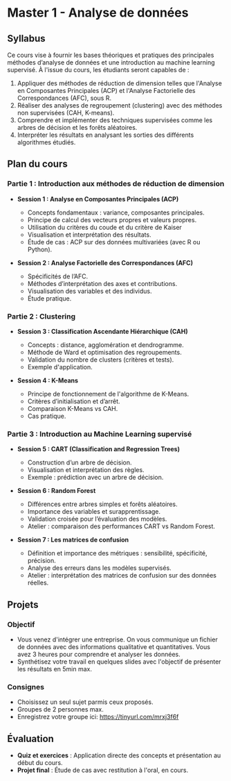 # Master 1 - Analyse de données

## Syllabus

Ce cours vise à fournir les bases théoriques et pratiques des principales méthodes d’analyse de données et une introduction au machine learning supervisé.
À l'issue du cours, les étudiants seront capables de :

1. Appliquer des méthodes de réduction de dimension telles que l'Analyse en Composantes
Principales (ACP) et l'Analyse Factorielle des Correspondances (AFC), sous R.
2. Réaliser des analyses de regroupement (clustering) avec des méthodes non supervisées (CAH, K-means).
3. Comprendre et implémenter des techniques supervisées comme les arbres de décision et
les forêts aléatoires.
4. Interpréter les résultats en analysant les sorties des différents algorithmes étudiés.


## **Plan du cours**

### **Partie 1 : Introduction aux méthodes de réduction de dimension**
- **Session 1 : Analyse en Composantes Principales (ACP)**  
  - Concepts fondamentaux : variance, composantes principales.
  - Principe de calcul des vecteurs propres et valeurs propres.
  - Utilisation du critères du coude et du critère de Kaiser 
  - Visualisation et interprétation des résultats.
  - Étude de cas : ACP sur des données multivariées (avec R ou Python).

- **Session 2 : Analyse Factorielle des Correspondances (AFC)**  
  - Spécificités de l’AFC.
  - Méthodes d’interprétation des axes et contributions.
  - Visualisation des variables et des individus.
  - Étude pratique.

### **Partie 2 : Clustering**
- **Session 3 : Classification Ascendante Hiérarchique (CAH)**  
  - Concepts : distance, agglomération et dendrogramme.
  - Méthode de Ward et optimisation des regroupements.
  - Validation du nombre de clusters (critères et tests).
  - Exemple d'application.

- **Session 4 : K-Means**  
  - Principe de fonctionnement de l'algorithme de K-Means.
  - Critères d’initialisation et d’arrêt.
  - Comparaison K-Means vs CAH.
  - Cas pratique.

### **Partie 3 : Introduction au Machine Learning supervisé**
- **Session 5 : CART (Classification and Regression Trees)**  
  - Construction d’un arbre de décision.
  - Visualisation et interprétation des règles.
  - Exemple : prédiction avec un arbre de décision.

- **Session 6 : Random Forest**  
  - Différences entre arbres simples et forêts aléatoires.
  - Importance des variables et surapprentissage.
  - Validation croisée pour l’évaluation des modèles.
  - Atelier : comparaison des performances CART vs Random Forest.

- **Session 7 : Les matrices de confusion**  
  - Définition et importance des métriques : sensibilité, spécificité, précision.
  - Analyse des erreurs dans les modèles supervisés.
  - Atelier : interprétation des matrices de confusion sur des données réelles.


## Projets

### Objectif
- Vous venez d'intégrer une entreprise.
  On vous communique un fichier de données avec des informations qualitative et quantitatives.
  Vous avez 3 heures pour comprendre et analyser les données.
- Synthétisez votre travail en quelques slides avec l'objectif de présenter les résultats en 5min max.

### Consignes
- Choisissez un seul sujet parmis ceux proposés.
- Groupes de 2 personnes max.
- Enregistrez votre groupe ici: https://tinyurl.com/mrxj3f6f

## **Évaluation**
- **Quiz et exercices** : Application directe des concepts et présentation au début du cours.
- **Projet final** : Étude de cas avec restitution à l'oral, en cours.
